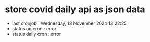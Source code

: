 # store covid daily api as json data

- last cronjob : Wednesday, 13 November 2024 13:22:25
- status og cron : error
- status daily cron : error
      
      